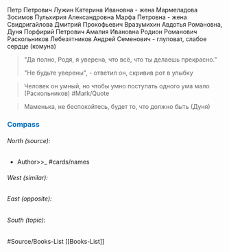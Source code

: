Петр Петрович Лужин
Катерина Ивановна - жена Мармеладова
Зосимов
Пульхирия Александровна 
Марфа Петровна - жена Свидригайлова
Дмитрий Прокофьевич Вразумихин
Авдотья Романовна, Дуня 
Порфирий Петрович
Амалия Ивановна
Родион Романович Раскольников
Лебезятников Андрей Семенович - глуповат, слабое сердце (комуна)

> "Да полно, Родя, я уверена, что всё, что ты делаешь прекрасно." 
> 
> "Не будьте уверены", - ответил он, скривив рот в улыбку


>Человек он умный, но чтобы умно поступать одного ума мало (Раскольников) #Mark/Quote 

>Маменька, не беспокойтесь, будет то, что должно быть (Дуня)




### <span style="color:#0070c0">Compass</span>
###### North (source):
- Author>>_           #cards/names 


###### West (similar):


###### East (opposite):


###### South (topic):


#Source/Books-List [[Books-List]]